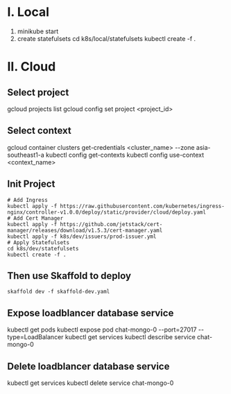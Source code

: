 # I. Local

1. minikube start
2. create statefulsets
   cd k8s/local/statefulsets
   kubectl create -f .

# II. Cloud

## Select project

gcloud projects list
gcloud config set project <project_id>

## Select context

gcloud container clusters get-credentials <cluster_name> --zone asia-southeast1-a
kubectl config get-contexts
kubectl config use-context <context_name>

## Init Project

```shell
# Add Ingress
kubectl apply -f https://raw.githubusercontent.com/kubernetes/ingress-nginx/controller-v1.0.0/deploy/static/provider/cloud/deploy.yaml
# Add Cert Manager
kubectl apply -f https://github.com/jetstack/cert-manager/releases/download/v1.5.3/cert-manager.yaml
kubectl apply -f k8s/dev/issuers/prod-issuer.yml
# Apply Statefulsets
cd k8s/dev/statefulsets
kubectl create -f .
```

## Then use Skaffold to deploy

```shell
skaffold dev -f skaffold-dev.yaml
```

## Expose loadblancer database service

kubectl get pods
kubectl expose pod chat-mongo-0 --port=27017 --type=LoadBalancer
kubectl get services
kubectl describe service chat-mongo-0

## Delete loadblancer database service

kubectl get services
kubectl delete service chat-mongo-0
